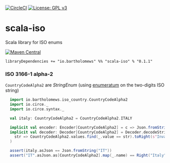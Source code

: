 [![CircleCI](https://circleci.com/gh/bartholomews/scalatestudo/tree/master.svg?style=svg)](https://circleci.com/gh/bartholomews/scala-iso/tree/master)
[![License: GPL v3](https://img.shields.io/badge/License-GPLv3-blue.svg)](https://www.gnu.org/licenses/gpl-3.0)

# scala-iso
Scala library for ISO enums

[![Maven Central](https://maven-badges.herokuapp.com/maven-central/io.bartholomews/scala-iso_2.13/badge.svg)](https://maven-badges.herokuapp.com/maven-central/io.bartholomews/scala-iso_2.13)

```
libraryDependencies += "io.bartholomews" %% "scala-iso" % "0.1.1"
```

### ISO 3166-1 alpha-2

`CountryCodeAlpha2` are *StringEnum* 
(using [enumeratum](https://github.com/lloydmeta/enumeratum) on the two-digits ISO string)

```scala
  import io.bartholomews.iso_country.CountryCodeAlpha2
  import io.circe._
  import io.circe.syntax._

  val italy: CountryCodeAlpha2 = CountryCodeAlpha2.ITALY

  implicit val encoder: Encoder[CountryCodeAlpha2] = c => Json.fromString(c.value)
  implicit val decoder: Decoder[CountryCodeAlpha2] = Decoder.decodeString.emap(
    str => CountryCodeAlpha2.values.find(_.value == str).toRight(s"Invalid ISO_3166-1 code: [$str]")
  )

  assert(italy.asJson == Json.fromString("IT"))
  assert("IT".asJson.as[CountryCodeAlpha2].map(_.name) == Right("Italy"))
```